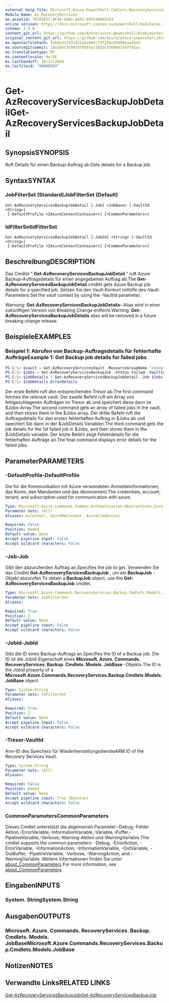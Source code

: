 ```yaml
---
external help file: Microsoft.Azure.PowerShell.Cmdlets.RecoveryServices.Backup.dll-Help.xml
Module Name: Az.RecoveryServices
ms.assetid: 707A3E57-AF46-44B3-A491-89554900EF03
online version: https://docs.microsoft.com/en-us/powershell/module/az.recoveryservices/get-azrecoveryservicesbackupjobdetail
schema: 2.0.0
content_git_url: https://github.com/Azure/azure-powershell/blob/master/src/RecoveryServices/RecoveryServices/help/Get-AzRecoveryServicesBackupJobDetail.md
original_content_git_url: https://github.com/Azure/azure-powershell/blob/master/src/RecoveryServices/RecoveryServices/help/Get-AzRecoveryServicesBackupJobDetail.md
ms.openlocfilehash: 7ebbb3cf53c422a3a4d5c73f156cd3890eaa41e5
ms.sourcegitcommit: 1de2b6c3c99197958fa2101bc37680e7507f91ac
ms.translationtype: MT
ms.contentlocale: de-DE
ms.lasthandoff: 10/13/2020
ms.locfileid: "94009583"
---
```

# <span data-ttu-id="d1367-101">Get-AzRecoveryServicesBackupJobDetail</span><span class="sxs-lookup"><span data-stu-id="d1367-101">Get-AzRecoveryServicesBackupJobDetail</span></span>

## <span data-ttu-id="d1367-102">Synopsis</span><span class="sxs-lookup"><span data-stu-id="d1367-102">SYNOPSIS</span></span>

<span data-ttu-id="d1367-103">Ruft Details für einen Backup-Auftrag ab.</span><span class="sxs-lookup"><span data-stu-id="d1367-103">Gets details for a Backup job.</span></span>

## <span data-ttu-id="d1367-104">Syntax</span><span class="sxs-lookup"><span data-stu-id="d1367-104">SYNTAX</span></span>

### <span data-ttu-id="d1367-105">JobFilterSet (Standard)</span><span class="sxs-lookup"><span data-stu-id="d1367-105">JobFilterSet (Default)</span></span>
```
Get-AzRecoveryServicesBackupJobDetail [-Job] <JobBase> [-VaultId <String>]
 [-DefaultProfile <IAzureContextContainer>] [<CommonParameters>]
```

### <span data-ttu-id="d1367-106">IdFilterSet</span><span class="sxs-lookup"><span data-stu-id="d1367-106">IdFilterSet</span></span>
```
Get-AzRecoveryServicesBackupJobDetail [-JobId] <String> [-VaultId <String>]
 [-DefaultProfile <IAzureContextContainer>] [<CommonParameters>]
```

## <span data-ttu-id="d1367-107">Beschreibung</span><span class="sxs-lookup"><span data-stu-id="d1367-107">DESCRIPTION</span></span>

<span data-ttu-id="d1367-108">Das Cmdlet " **Get-AzRecoveryServicesBackupJobDetail** " ruft Azure Backup-Auftragsdetails für einen angegebenen Auftrag ab.</span><span class="sxs-lookup"><span data-stu-id="d1367-108">The **Get-AzRecoveryServicesBackupJobDetail** cmdlet gets Azure Backup job details for a specified job.</span></span>
<span data-ttu-id="d1367-109">Setzen Sie den Vault-Kontext mithilfe des-Vault-Parameters.</span><span class="sxs-lookup"><span data-stu-id="d1367-109">Set the vault context by using the -VaultId parameter.</span></span>

<span data-ttu-id="d1367-110">Warnung: **Get-AzRecoveryServicesBackupJobDetails-** Alias wird in einer zukünftigen Version von Breaking Change entfernt.</span><span class="sxs-lookup"><span data-stu-id="d1367-110">Warning: **Get-AzRecoveryServicesBackupJobDetails** alias will be removed in a future breaking change release.</span></span>

## <span data-ttu-id="d1367-111">Beispiele</span><span class="sxs-lookup"><span data-stu-id="d1367-111">EXAMPLES</span></span>

### <span data-ttu-id="d1367-112">Beispiel 1: Abrufen von Backup-Auftragsdetails für fehlerhafte Aufträge</span><span class="sxs-lookup"><span data-stu-id="d1367-112">Example 1: Get Backup job details for failed jobs</span></span>

```powershell
PS C:\> $vault = Get-AzRecoveryServicesVault -ResourceGroupName "resourceGroup" -Name "vaultName"
PS C:\> $Jobs = Get-AzRecoveryServicesBackupJob -Status Failed -VaultId $vault.ID
PS C:\> $JobDetails = Get-AzRecoveryServicesBackupJobDetail -Job $Jobs[0] -VaultId $vault.ID
PS C:\> $JobDetails.ErrorDetails
```

<span data-ttu-id="d1367-113">Der erste Befehl ruft den entsprechenden Tresor ab.</span><span class="sxs-lookup"><span data-stu-id="d1367-113">The first command fetches the relevant vault.</span></span> <span data-ttu-id="d1367-114">Der zweite Befehl ruft ein Array von fehlgeschlagenen Aufträgen im Tresor ab und speichert diese dann im $Jobs-Array.</span><span class="sxs-lookup"><span data-stu-id="d1367-114">The second command gets an array of failed jobs in the vault, and then stores them in the $Jobs array.</span></span>
<span data-ttu-id="d1367-115">Der dritte Befehl ruft die Auftragsdetails für den ersten fehlerhaften Auftrag in $Jobs ab und speichert Sie dann in der $JobDetails Variablen.</span><span class="sxs-lookup"><span data-stu-id="d1367-115">The third command gets the job details for the 1st failed job in $Jobs, and then stores them in the $JobDetails variable.</span></span>
<span data-ttu-id="d1367-116">Der letzte Befehl zeigt Fehlerdetails für die fehlerhaften Aufträge an.</span><span class="sxs-lookup"><span data-stu-id="d1367-116">The final command displays error details for the failed jobs.</span></span>

## <span data-ttu-id="d1367-117">Parameter</span><span class="sxs-lookup"><span data-stu-id="d1367-117">PARAMETERS</span></span>

### <span data-ttu-id="d1367-118">-DefaultProfile</span><span class="sxs-lookup"><span data-stu-id="d1367-118">-DefaultProfile</span></span>

<span data-ttu-id="d1367-119">Die für die Kommunikation mit Azure verwendeten Anmeldeinformationen, das Konto, den Mandanten und das Abonnement.</span><span class="sxs-lookup"><span data-stu-id="d1367-119">The credentials, account, tenant, and subscription used for communication with azure.</span></span>

```yaml
Type: Microsoft.Azure.Commands.Common.Authentication.Abstractions.Core.IAzureContextContainer
Parameter Sets: (All)
Aliases: AzContext, AzureRmContext, AzureCredential

Required: False
Position: Named
Default value: None
Accept pipeline input: False
Accept wildcard characters: False
```

### <span data-ttu-id="d1367-120">-Job</span><span class="sxs-lookup"><span data-stu-id="d1367-120">-Job</span></span>

<span data-ttu-id="d1367-121">Gibt den abzurufenden Auftrag an.</span><span class="sxs-lookup"><span data-stu-id="d1367-121">Specifies the job to get.</span></span>
<span data-ttu-id="d1367-122">Verwenden Sie das Cmdlet **Get-AzRecoveryServicesBackupJob** , um ein **BackupJob** -Objekt abzurufen.</span><span class="sxs-lookup"><span data-stu-id="d1367-122">To obtain a **BackupJob** object, use the **Get-AzRecoveryServicesBackupJob** cmdlet.</span></span>

```yaml
Type: Microsoft.Azure.Commands.RecoveryServices.Backup.Cmdlets.Models.JobBase
Parameter Sets: JobFilterSet
Aliases:

Required: True
Position: 1
Default value: None
Accept pipeline input: False
Accept wildcard characters: False
```

### <span data-ttu-id="d1367-123">-JobId</span><span class="sxs-lookup"><span data-stu-id="d1367-123">-JobId</span></span>

<span data-ttu-id="d1367-124">Gibt die ID eines Backup-Auftrags an.</span><span class="sxs-lookup"><span data-stu-id="d1367-124">Specifies the ID of a Backup job.</span></span>
<span data-ttu-id="d1367-125">Die ID ist die JobId-Eigenschaft eines **Microsoft. Azure. Commands. RecoveryServices. Backup. Cmdlets. Models. JobBase** -Objekts.</span><span class="sxs-lookup"><span data-stu-id="d1367-125">The ID is the JobId property of a **Microsoft.Azure.Commands.RecoveryServices.Backup.Cmdlets.Models.JobBase** object.</span></span>

```yaml
Type: System.String
Parameter Sets: IdFilterSet
Aliases:

Required: True
Position: 2
Default value: None
Accept pipeline input: False
Accept wildcard characters: False
```

### <span data-ttu-id="d1367-126">-Tresor</span><span class="sxs-lookup"><span data-stu-id="d1367-126">-VaultId</span></span>

<span data-ttu-id="d1367-127">Arm-ID des Speichers für Wiederherstellungsdienste</span><span class="sxs-lookup"><span data-stu-id="d1367-127">ARM ID of the Recovery Services Vault.</span></span>

```yaml
Type: System.String
Parameter Sets: (All)
Aliases:

Required: False
Position: Named
Default value: None
Accept pipeline input: True (ByValue)
Accept wildcard characters: False
```

### <span data-ttu-id="d1367-128">CommonParameters</span><span class="sxs-lookup"><span data-stu-id="d1367-128">CommonParameters</span></span>
<span data-ttu-id="d1367-129">Dieses Cmdlet unterstützt die allgemeinen Parameter:-Debug,-Fehler Aktion,-ErrorVariable,-InformationVariable,-Variable,-Puffer,-PipelineVariable,-Verbose,-Warning-Aktion und-WarningVariable.</span><span class="sxs-lookup"><span data-stu-id="d1367-129">This cmdlet supports the common parameters: -Debug, -ErrorAction, -ErrorVariable, -InformationAction, -InformationVariable, -OutVariable, -OutBuffer, -PipelineVariable, -Verbose, -WarningAction, and -WarningVariable.</span></span> <span data-ttu-id="d1367-130">Weitere Informationen finden Sie unter [about_CommonParameters](http://go.microsoft.com/fwlink/?LinkID=113216).</span><span class="sxs-lookup"><span data-stu-id="d1367-130">For more information, see [about_CommonParameters](http://go.microsoft.com/fwlink/?LinkID=113216).</span></span>

## <span data-ttu-id="d1367-131">Eingaben</span><span class="sxs-lookup"><span data-stu-id="d1367-131">INPUTS</span></span>

### <span data-ttu-id="d1367-132">System. String</span><span class="sxs-lookup"><span data-stu-id="d1367-132">System.String</span></span>

## <span data-ttu-id="d1367-133">Ausgaben</span><span class="sxs-lookup"><span data-stu-id="d1367-133">OUTPUTS</span></span>

### <span data-ttu-id="d1367-134">Microsoft. Azure. Commands. RecoveryServices. Backup. Cmdlets. Models. JobBase</span><span class="sxs-lookup"><span data-stu-id="d1367-134">Microsoft.Azure.Commands.RecoveryServices.Backup.Cmdlets.Models.JobBase</span></span>

## <span data-ttu-id="d1367-135">Notizen</span><span class="sxs-lookup"><span data-stu-id="d1367-135">NOTES</span></span>

## <span data-ttu-id="d1367-136">Verwandte Links</span><span class="sxs-lookup"><span data-stu-id="d1367-136">RELATED LINKS</span></span>

[<span data-ttu-id="d1367-137">Get-AzRecoveryServicesBackupJob</span><span class="sxs-lookup"><span data-stu-id="d1367-137">Get-AzRecoveryServicesBackupJob</span></span>](./Get-AzRecoveryServicesBackupJob.md)
